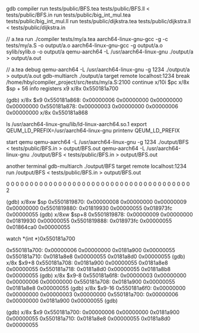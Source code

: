 gdb compiler
run tests/public/BFS.tea tests/public/BFS.ll < tests/public/BFS.in
run tests/public/big_int_mul.tea tests/public/big_int_mul.ll
run tests/public/dijkstra.tea tests/public/dijkstra.ll < tests/public/dijkstra.in

// a.tea run
./compiler tests/my/a.tea
aarch64-linux-gnu-gcc -g -c tests/my/a.S -o output/a.o
aarch64-linux-gnu-gcc -g output/a.o sylib/sylib.o -o output/a
qemu-aarch64 -L /usr/aarch64-linux-gnu ./output/a > output/a.out

// a.tea debug
qemu-aarch64 -L /usr/aarch64-linux-gnu -g 1234 ./output/a > output/a.out
gdb-multiarch ./output/a
target remote localhost:1234
break /home/hby/compiler_project/src/tests/my/a.S:2100
continue
x/10i $pc
x/8x $sp + 56
info registers x9
x/8x 0x550181a700

(gdb) x/8x $x9
0x550181a868:   0x00000006      0x00000000      0x00000000      0x00000000
0x550181a878:   0x00000003      0x00000000      0x00000006      0x00000000
x/8x 0x550181a868

ls /usr/aarch64-linux-gnu/lib/ld-linux-aarch64.so.1
export QEUM_LD_PREFIX=/usr/aarch64-linux-gnu
printenv QEUM_LD_PREFIX

start qemu
qemu-aarch64 -L /usr/aarch64-linux-gnu -g 1234 ./output/BFS < tests/public/BFS.in > output/BFS.out
qemu-aarch64 -L /usr/aarch64-linux-gnu ./output/BFS < tests/public/BFS.in > output/BFS.out



another terminal
gdb-multiarch ./output/BFS
target remote localhost:1234
run /output/BFS < tests/public/BFS.in > output/BFS.out



0 0 0 0 0 0 0 0 0 0 0 0 0 0 0 0 0 0 0 0 0 0 0 0 0 0 0 0 0 0 0 0 0 0 0 0 0 0 0 2



(gdb) x/8xw $sp
0x5501819870:   0x00000008      0x00000000      0x00000009      0x00000000
0x5501819880:   0x01819930      0x00000055      0x018973fc      0x00000055
(gdb) x/8xw $sp+8
0x5501819878:   0x00000009      0x00000000      0x01819930      0x00000055
0x5501819888:   0x018973fc      0x00000055      0x01864ca0      0x00000055


watch *(int *)0x550181a700

0x550181a700:   0x00000006      0x00000000      0x0181a900      0x00000055
0x550181a710:   0x0181a8e8      0x00000055      0x0181a8d0      0x00000055
(gdb) x/8x $x9+8
0x550181a708:   0x0181a900      0x00000055      0x0181a8e8      0x00000055
0x550181a718:   0x0181a8d0      0x00000055      0x0181a8b8      0x00000055
(gdb) x/8x $x9-8
0x550181a6f8:   0x00000003      0x00000000      0x00000006      0x00000000
0x550181a708:   0x0181a900      0x00000055      0x0181a8e8      0x00000055
(gdb) x/8x $x9-16
0x550181a6f0:   0x00000000      0x00000000      0x00000003      0x00000000
0x550181a700:   0x00000006      0x00000000      0x0181a900      0x00000055
(gdb) 


(gdb) x/8x $x9
0x550181a700:   0x00000006      0x00000000      0x0181a900      0x00000055
0x550181a710:   0x0181a8e8      0x00000055      0x0181a8d0      0x00000055